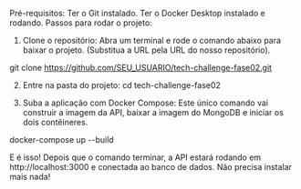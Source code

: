 Pré-requisitos:
Ter o Git instalado.
Ter o Docker Desktop instalado e rodando.
Passos para rodar o projeto:

1. Clone o repositório:
Abra um terminal e rode o comando abaixo para baixar o projeto. (Substitua a URL pela URL do nosso repositório).

git clone https://github.com/SEU_USUARIO/tech-challenge-fase02.git

2. Entre na pasta do projeto:
cd tech-challenge-fase02

3. Suba a aplicação com Docker Compose:
Este único comando vai construir a imagem da API, baixar a imagem do MongoDB e iniciar os dois contêineres.

docker-compose up --build

E é isso! Depois que o comando terminar, a API estará rodando em http://localhost:3000 e conectada ao banco de dados. Não precisa instalar mais nada!
